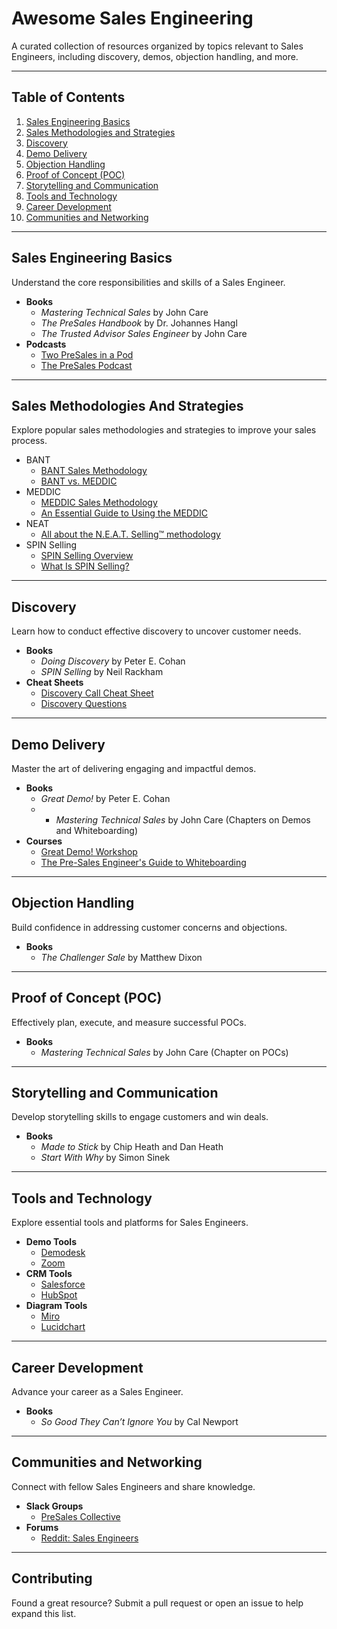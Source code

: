 # Awesome Sales Engineering

A curated collection of resources organized by topics relevant to Sales Engineers, including
discovery, demos, objection handling, and more.

---

## Table of Contents

1. [Sales Engineering Basics](#sales-engineering-basics)
2. [Sales Methodologies and Strategies](#sales-methodologies-and-strategies)
3. [Discovery](#discovery)
4. [Demo Delivery](#demo-delivery)
5. [Objection Handling](#objection-handling)
6. [Proof of Concept (POC)](#proof-of-concept-poc)
7. [Storytelling and Communication](#storytelling-and-communication)
8. [Tools and Technology](#tools-and-technology)
9. [Career Development](#career-development)
10. [Communities and Networking](#communities-and-networking)

---

## Sales Engineering Basics

Understand the core responsibilities and skills of a Sales Engineer.

- **Books**
    - *Mastering Technical Sales* by John Care
    - *The PreSales Handbook* by Dr. Johannes Hangl
    - *The Trusted Advisor Sales Engineer* by John Care
- **Podcasts**
    - [Two PreSales in a Pod](https://open.spotify.com/show/31UVkaLbpzi5f7XEvDLkdE?si=fe1533a6e78f4e91)
    - [The PreSales Podcast](https://www.presalescollective.com/podcast)

---

## Sales Methodologies And Strategies

Explore popular sales methodologies and strategies to improve your sales process.

- BANT
    - [BANT Sales Methodology](https://www.saleshacker.com/bant-sales-qualification/)
    - [BANT vs. MEDDIC](https://www.salesforce.com/blog/bant-vs-meddic/)
- MEDDIC
    - [MEDDIC Sales Methodology](https://meddicc.com/meddic-sales-qualification-and-frameworks)
    - [An Essential Guide to Using the MEDDIC](https://www.salesforce.com/blog/meddic-sales/)
- NEAT
    - [All about the N.E.A.T. Selling™ methodology](https://www.lucidchart.com/blog/neat-selling-explained)
- SPIN Selling
    - [SPIN Selling Overview](https://blog.hubspot.com/sales/spin-selling-the-ultimate-guide)
    - [What Is SPIN Selling?](https://www.salesforce.com/blog/spin-selling/)

---

## Discovery

Learn how to conduct effective discovery to uncover customer needs.

- **Books**
    - *Doing Discovery* by Peter E. Cohan
    - *SPIN Selling* by Neil Rackham
- **Cheat Sheets**
    - [Discovery Call Cheat Sheet](https://www.gong.io/wp-content/uploads/2021/05/Discovery-Cheat-Sheet_2.3.pdf)
    - [Discovery Questions](https://www.saleshacker.com/discovery-questions/)

---

## Demo Delivery

Master the art of delivering engaging and impactful demos.

- **Books**
    - *Great Demo!* by Peter E. Cohan
    - - *Mastering Technical Sales* by John Care (Chapters on Demos and Whiteboarding)
- **Courses**
    - [Great Demo! Workshop](https://greatdemo.com/workshop/)
    - [The Pre-Sales Engineer's Guide to Whiteboarding](https://www.linkedin.com/learning/the-pre-sales-engineer-s-guide-to-whiteboarding-engaging-executives-to-close-deals/beyond-presentations-the-power-of-whiteboarding-in-sales)

---

## Objection Handling

Build confidence in addressing customer concerns and objections.

- **Books**
    - *The Challenger Sale* by Matthew Dixon

---

## Proof of Concept (POC)

Effectively plan, execute, and measure successful POCs.

- **Books**
    - *Mastering Technical Sales* by John Care (Chapter on POCs)

---

## Storytelling and Communication

Develop storytelling skills to engage customers and win deals.

- **Books**
    - *Made to Stick* by Chip Heath and Dan Heath
    - *Start With Why* by Simon Sinek

---

## Tools and Technology

Explore essential tools and platforms for Sales Engineers.

- **Demo Tools**
    - [Demodesk](https://www.demodesk.com/)
    - [Zoom](https://zoom.us/)
- **CRM Tools**
    - [Salesforce](https://www.salesforce.com/)
    - [HubSpot](https://www.hubspot.com/products/crm)
- **Diagram Tools**
    - [Miro](https://miro.com/)
    - [Lucidchart](https://www.lucidchart.com/)

---

## Career Development

Advance your career as a Sales Engineer.

- **Books**
    - *So Good They Can’t Ignore You* by Cal Newport

---

## Communities and Networking

Connect with fellow Sales Engineers and share knowledge.

- **Slack Groups**
    - [PreSales Collective](https://www.presalescollective.com/slack)
- **Forums**
    - [Reddit: Sales Engineers](https://reddit.com/r/salesengineers/)

---

## Contributing

Found a great resource? Submit a pull request or open an issue to help expand this list.

